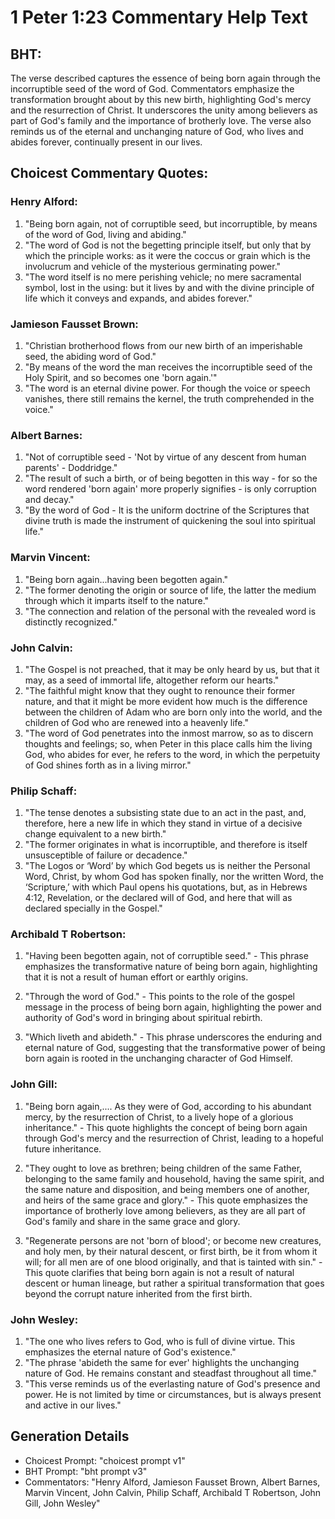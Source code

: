 # 1 Peter 1:23 Commentary Help Text

## BHT:
The verse described captures the essence of being born again through the incorruptible seed of the word of God. Commentators emphasize the transformation brought about by this new birth, highlighting God's mercy and the resurrection of Christ. It underscores the unity among believers as part of God's family and the importance of brotherly love. The verse also reminds us of the eternal and unchanging nature of God, who lives and abides forever, continually present in our lives.

## Choicest Commentary Quotes:
### Henry Alford:
1. "Being born again, not of corruptible seed, but incorruptible, by means of the word of God, living and abiding."
2. "The word of God is not the begetting principle itself, but only that by which the principle works: as it were the coccus or grain which is the involucrum and vehicle of the mysterious germinating power."
3. "The word itself is no mere perishing vehicle; no mere sacramental symbol, lost in the using: but it lives by and with the divine principle of life which it conveys and expands, and abides forever."

### Jamieson Fausset Brown:
1. "Christian brotherhood flows from our new birth of an imperishable seed, the abiding word of God."
2. "By means of the word the man receives the incorruptible seed of the Holy Spirit, and so becomes one 'born again.'"
3. "The word is an eternal divine power. For though the voice or speech vanishes, there still remains the kernel, the truth comprehended in the voice."

### Albert Barnes:
1. "Not of corruptible seed - 'Not by virtue of any descent from human parents' - Doddridge."
2. "The result of such a birth, or of being begotten in this way - for so the word rendered 'born again' more properly signifies - is only corruption and decay."
3. "By the word of God - It is the uniform doctrine of the Scriptures that divine truth is made the instrument of quickening the soul into spiritual life."

### Marvin Vincent:
1. "Being born again...having been begotten again." 
2. "The former denoting the origin or source of life, the latter the medium through which it imparts itself to the nature." 
3. "The connection and relation of the personal with the revealed word is distinctly recognized."

### John Calvin:
1. "The Gospel is not preached, that it may be only heard by us, but that it may, as a seed of immortal life, altogether reform our hearts."
2. "The faithful might know that they ought to renounce their former nature, and that it might be more evident how much is the difference between the children of Adam who are born only into the world, and the children of God who are renewed into a heavenly life."
3. "The word of God penetrates into the inmost marrow, so as to discern thoughts and feelings; so, when Peter in this place calls him the living God, who abides for ever, he refers to the word, in which the perpetuity of God shines forth as in a living mirror."

### Philip Schaff:
1. "The tense denotes a subsisting state due to an act in the past, and, therefore, here a new life in which they stand in virtue of a decisive change equivalent to a new birth."
2. "The former originates in what is incorruptible, and therefore is itself unsusceptible of failure or decadence."
3. "The Logos or ‘Word’ by which God begets us is neither the Personal Word, Christ, by whom God has spoken finally, nor the written Word, the ‘Scripture,’ with which Paul opens his quotations, but, as in Hebrews 4:12, Revelation, or the declared will of God, and here that will as declared specially in the Gospel."

### Archibald T Robertson:
1. "Having been begotten again, not of corruptible seed." - This phrase emphasizes the transformative nature of being born again, highlighting that it is not a result of human effort or earthly origins.

2. "Through the word of God." - This points to the role of the gospel message in the process of being born again, highlighting the power and authority of God's word in bringing about spiritual rebirth.

3. "Which liveth and abideth." - This phrase underscores the enduring and eternal nature of God, suggesting that the transformative power of being born again is rooted in the unchanging character of God Himself.

### John Gill:
1. "Being born again,.... As they were of God, according to his abundant mercy, by the resurrection of Christ, to a lively hope of a glorious inheritance." - This quote highlights the concept of being born again through God's mercy and the resurrection of Christ, leading to a hopeful future inheritance.

2. "They ought to love as brethren; being children of the same Father, belonging to the same family and household, having the same spirit, and the same nature and disposition, and being members one of another, and heirs of the same grace and glory." - This quote emphasizes the importance of brotherly love among believers, as they are all part of God's family and share in the same grace and glory.

3. "Regenerate persons are not 'born of blood'; or become new creatures, and holy men, by their natural descent, or first birth, be it from whom it will; for all men are of one blood originally, and that is tainted with sin." - This quote clarifies that being born again is not a result of natural descent or human lineage, but rather a spiritual transformation that goes beyond the corrupt nature inherited from the first birth.

### John Wesley:
1. "The one who lives refers to God, who is full of divine virtue. This emphasizes the eternal nature of God's existence."
2. "The phrase 'abideth the same for ever' highlights the unchanging nature of God. He remains constant and steadfast throughout all time."
3. "This verse reminds us of the everlasting nature of God's presence and power. He is not limited by time or circumstances, but is always present and active in our lives."


## Generation Details
- Choicest Prompt: "choicest prompt v1"
- BHT Prompt: "bht prompt v3"
- Commentators: "Henry Alford, Jamieson Fausset Brown, Albert Barnes, Marvin Vincent, John Calvin, Philip Schaff, Archibald T Robertson, John Gill, John Wesley"
